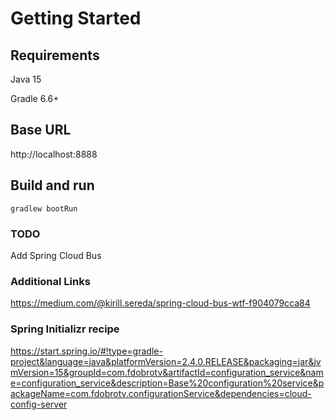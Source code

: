 # Getting Started

## Requirements
Java 15

Gradle 6.6+

## Base URL
http://localhost:8888

## Build and run
`gradlew bootRun`

### TODO
Add Spring Cloud Bus

### Additional Links
https://medium.com/@kirill.sereda/spring-cloud-bus-wtf-f904079cca84

### Spring Initializr recipe
https://start.spring.io/#!type=gradle-project&language=java&platformVersion=2.4.0.RELEASE&packaging=jar&jvmVersion=15&groupId=com.fdobrotv&artifactId=configuration_service&name=configuration_service&description=Base%20configuration%20service&packageName=com.fdobrotv.configurationService&dependencies=cloud-config-server